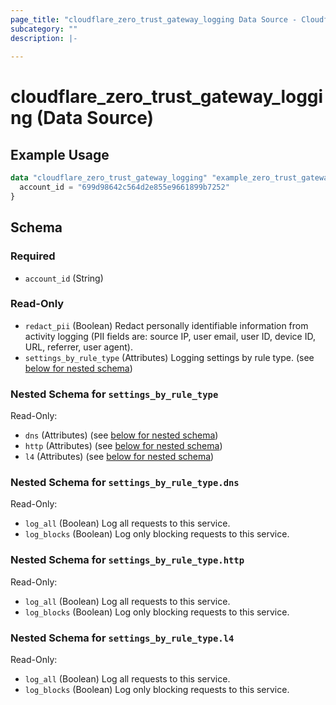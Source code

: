 ```yaml
---
page_title: "cloudflare_zero_trust_gateway_logging Data Source - Cloudflare"
subcategory: ""
description: |-
  
---
```


# cloudflare_zero_trust_gateway_logging (Data Source)



## Example Usage

```terraform
data "cloudflare_zero_trust_gateway_logging" "example_zero_trust_gateway_logging" {
  account_id = "699d98642c564d2e855e9661899b7252"
}
```

<!-- schema generated by tfplugindocs -->
## Schema

### Required

- `account_id` (String)

### Read-Only

- `redact_pii` (Boolean) Redact personally identifiable information from activity logging (PII fields are: source IP, user email, user ID, device ID, URL, referrer, user agent).
- `settings_by_rule_type` (Attributes) Logging settings by rule type. (see [below for nested schema](#nestedatt--settings_by_rule_type))

<a id="nestedatt--settings_by_rule_type"></a>
### Nested Schema for `settings_by_rule_type`

Read-Only:

- `dns` (Attributes) (see [below for nested schema](#nestedatt--settings_by_rule_type--dns))
- `http` (Attributes) (see [below for nested schema](#nestedatt--settings_by_rule_type--http))
- `l4` (Attributes) (see [below for nested schema](#nestedatt--settings_by_rule_type--l4))

<a id="nestedatt--settings_by_rule_type--dns"></a>
### Nested Schema for `settings_by_rule_type.dns`

Read-Only:

- `log_all` (Boolean) Log all requests to this service.
- `log_blocks` (Boolean) Log only blocking requests to this service.


<a id="nestedatt--settings_by_rule_type--http"></a>
### Nested Schema for `settings_by_rule_type.http`

Read-Only:

- `log_all` (Boolean) Log all requests to this service.
- `log_blocks` (Boolean) Log only blocking requests to this service.


<a id="nestedatt--settings_by_rule_type--l4"></a>
### Nested Schema for `settings_by_rule_type.l4`

Read-Only:

- `log_all` (Boolean) Log all requests to this service.
- `log_blocks` (Boolean) Log only blocking requests to this service.


